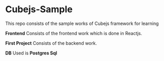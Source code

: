 # Cubejs-Sample

This repo consists of the sample works of Cubejs framework for learning


**Frontend** Consists of the frontend work which is done in Reactjs.

**First Project** Consists of the backend work.

**DB** Used is **Postgres Sql**
